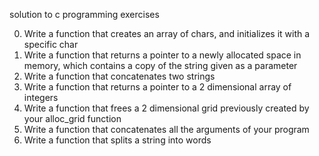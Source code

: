 solution to c programming exercises

0. Write a function that creates an array of chars, and initializes it with a specific char
1. Write a function that returns a pointer to a newly allocated space in memory, which contains a copy of the string given as a parameter
2. Write a function that concatenates two strings
3. Write a function that returns a pointer to a 2 dimensional array of integers
4. Write a function that frees a 2 dimensional grid previously created by your alloc_grid function
5. Write a function that concatenates all the arguments of your program
6. Write a function that splits a string into words
